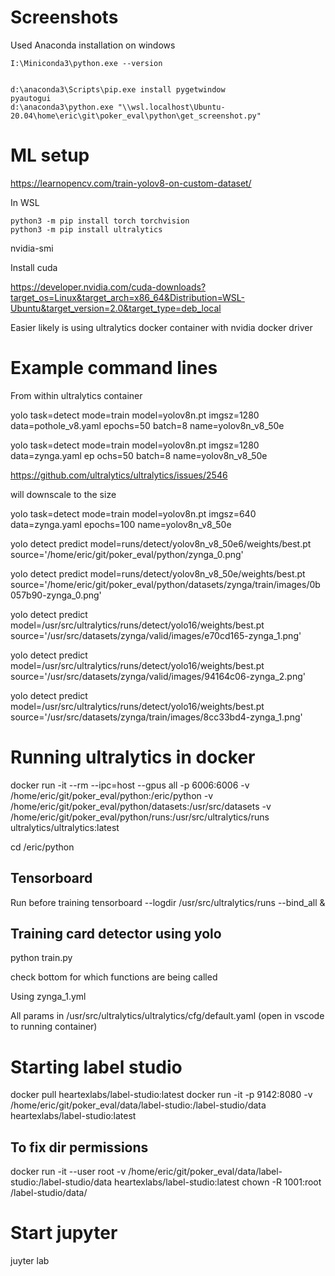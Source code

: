 # Screenshots 

Used Anaconda installation on windows

```
I:\Miniconda3\python.exe --version


d:\anaconda3\Scripts\pip.exe install pygetwindow
pyautogui
d:\anaconda3\python.exe "\\wsl.localhost\Ubuntu-20.04\home\eric\git\poker_eval\python\get_screenshot.py"
```

# ML setup

https://learnopencv.com/train-yolov8-on-custom-dataset/

In WSL

```
python3 -m pip install torch torchvision
python3 -m pip install ultralytics
```

nvidia-smi

Install cuda

https://developer.nvidia.com/cuda-downloads?target_os=Linux&target_arch=x86_64&Distribution=WSL-Ubuntu&target_version=2.0&target_type=deb_local

Easier likely is using ultralytics docker container with nvidia docker driver

# Example command lines

From within ultralytics container
	
yolo task=detect mode=train model=yolov8n.pt imgsz=1280 data=pothole_v8.yaml epochs=50 batch=8 name=yolov8n_v8_50e


yolo task=detect mode=train model=yolov8n.pt imgsz=1280 data=zynga.yaml ep
ochs=50 batch=8 name=yolov8n_v8_50e

https://github.com/ultralytics/ultralytics/issues/2546

will downscale to the size

yolo task=detect mode=train model=yolov8n.pt imgsz=640 data=zynga.yaml epochs=100 name=yolov8n_v8_50e

yolo detect predict model=runs/detect/yolov8n_v8_50e6/weights/best.pt source='/home/eric/git/poker_eval/python/zynga_0.png'

yolo detect predict model=runs/detect/yolov8n_v8_50e/weights/best.pt source='/home/eric/git/poker_eval/python/datasets/zynga/train/images/0b057b90-zynga_0.png'

yolo detect predict model=/usr/src/ultralytics/runs/detect/yolo16/weights/best.pt source='/usr/src/datasets/zynga/valid/images/e70cd165-zynga_1.png'

yolo detect predict model=/usr/src/ultralytics/runs/detect/yolo16/weights/best.pt source='/usr/src/datasets/zynga/valid/images/94164c06-zynga_2.png'
 
 yolo detect predict model=/usr/src/ultralytics/runs/detect/yolo16/weights/best.pt source='/usr/src/datasets/zynga/train/images/8cc33bd4-zynga_1.png'


# Running ultralytics in docker

docker run -it --rm --ipc=host --gpus all -p 6006:6006 -v /home/eric/git/poker_eval/python:/eric/python -v /home/eric/git/poker_eval/python/datasets:/usr/src/datasets -v /home/eric/git/poker_eval/python/runs:/usr/src/ultralytics/runs ultralytics/ultralytics:latest

cd /eric/python

## Tensorboard 

Run before training
tensorboard --logdir /usr/src/ultralytics/runs --bind_all & 

## Training card detector using yolo

python train.py

check bottom for which functions are being called

Using zynga_1.yml

All params in /usr/src/ultralytics/ultralytics/cfg/default.yaml (open in vscode to running container)


# Starting label studio

docker pull heartexlabs/label-studio:latest
docker run -it -p 9142:8080 -v /home/eric/git/poker_eval/data/label-studio:/label-studio/data heartexlabs/label-studio:latest

## To fix dir permissions
docker run -it --user root -v /home/eric/git/poker_eval/data/label-studio:/label-studio/data heartexlabs/label-studio:latest chown -R 1001:root /label-studio/data/

# Start jupyter

juyter lab



